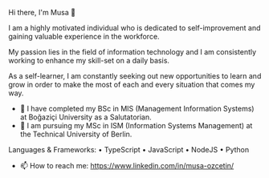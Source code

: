 Hi there, I'm Musa 👋

I am a highly motivated individual who is dedicated to self-improvement and gaining valuable experience in the workforce. 

My passion lies in the field of information technology and I am consistently working to enhance my skill-set on a daily basis. 

As a self-learner, I am constantly seeking out new opportunities to learn and grow in order to make the most of each and every situation that comes my way.

- 🏫 I have completed my BSc in MIS (Management Information Systems) at Boğaziçi University as a Salutatorian.
- 🏫 I am pursuing my MSc in ISM (Information Systems Management) at the Technical University of Berlin.

Languages & Frameworks: • TypeScript • JavaScript • NodeJS • Python

- 📫 How to reach me: https://www.linkedin.com/in/musa-ozcetin/
